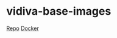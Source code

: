 # vidiva-base-images

[Repo](https://github.com/xdung24/vidiva-base-images)
[Docker](https://hub.docker.com/repository/docker/xdung24/vidiva-base-images)
